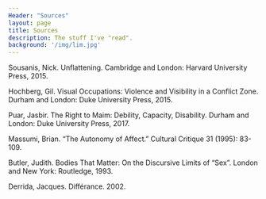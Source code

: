 ```yaml
---
Header: "Sources"
layout: page
title: Sources
description: The stuff I've "read".
background: '/img/lim.jpg'
---
```


Sousanis, Nick. Unflattening. Cambridge and London: Harvard University Press, 2015.

Hochberg, Gil. Visual Occupations: Violence and Visibility in a Conflict Zone. Durham and London: Duke University Press, 2015.

Puar, Jasbir. The Right to Maim: Debility, Capacity, Disability. Durham and London: Duke University Press, 2017.

Massumi, Brian. “The Autonomy of Affect.” Cultural Critique 31 (1995): 83-109.

Butler, Judith. Bodies That Matter: On the Discursive Limits of “Sex”. London and New York: Routledge, 1993.

Derrida, Jacques. Différance. 2002.
